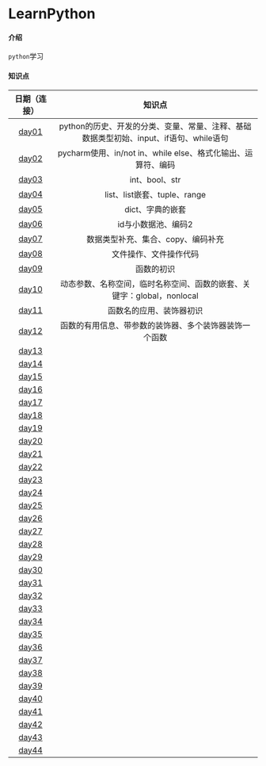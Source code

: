 # LearnPython

#### 介绍
`python`学习


#### 知识点


| 日期（连接） | 知识点 |   
| :---: | :---: | 
| [day01](https://gitee.com/liyan_gitee/LearnPython/tree/master/day01)| python的历史、开发的分类、变量、常量、注释、基础数据类型初始、input、if语句、while语句 |
| [day02](https://gitee.com/liyan_gitee/LearnPython/tree/master/day02)| pycharm使用、in/not in、while else、格式化输出、运算符、编码 |
| [day03](https://gitee.com/liyan_gitee/LearnPython/tree/master/day03)| int、bool、str |
| [day04](https://gitee.com/liyan_gitee/LearnPython/tree/master/day04)| list、list嵌套、tuple、range |
| [day05](https://gitee.com/liyan_gitee/LearnPython/tree/master/day05)| dict、字典的嵌套 |
| [day06](https://gitee.com/liyan_gitee/LearnPython/tree/master/day06)| id与小数据池、编码2 |
| [day07](https://gitee.com/liyan_gitee/LearnPython/tree/master/day07)| 数据类型补充、集合、copy、编码补充 |
| [day08](https://gitee.com/liyan_gitee/LearnPython/tree/master/day08)| 文件操作、文件操作代码 |
| [day09](https://gitee.com/liyan_gitee/LearnPython/tree/master/day09)| 函数的初识 |
| [day10](https://gitee.com/liyan_gitee/LearnPython/tree/master/day10)| 动态参数、名称空间，临时名称空间、函数的嵌套、关键字：global，nonlocal |
| [day11](https://gitee.com/liyan_gitee/LearnPython/tree/master/day11)| 函数名的应用、装饰器初识 |
| [day12](https://gitee.com/liyan_gitee/LearnPython/tree/master/day12)| 函数的有用信息、带参数的装饰器、多个装饰器装饰一个函数 |
| [day13](https://gitee.com/liyan_gitee/LearnPython/tree/master/day13)|  |
| [day14](https://gitee.com/liyan_gitee/LearnPython/tree/master/day14)|  |
| [day15](https://gitee.com/liyan_gitee/LearnPython/tree/master/day15)|  |
| [day16](https://gitee.com/liyan_gitee/LearnPython/tree/master/day16)|  |
| [day17](https://gitee.com/liyan_gitee/LearnPython/tree/master/day17)|  |
| [day18](https://gitee.com/liyan_gitee/LearnPython/tree/master/day18)|  |
| [day19](https://gitee.com/liyan_gitee/LearnPython/tree/master/day19)|  |
| [day20](https://gitee.com/liyan_gitee/LearnPython/tree/master/day20)|  |
| [day21](https://gitee.com/liyan_gitee/LearnPython/tree/master/day21)|  |
| [day22](https://gitee.com/liyan_gitee/LearnPython/tree/master/day22)|  |
| [day23](https://gitee.com/liyan_gitee/LearnPython/tree/master/day23)|  |
| [day24](https://gitee.com/liyan_gitee/LearnPython/tree/master/day24)|  |
| [day25](https://gitee.com/liyan_gitee/LearnPython/tree/master/day25)|  |
| [day26](https://gitee.com/liyan_gitee/LearnPython/tree/master/day26)|  |
| [day27](https://gitee.com/liyan_gitee/LearnPython/tree/master/day27)|  |
| [day28](https://gitee.com/liyan_gitee/LearnPython/tree/master/day28)|  |
| [day29](https://gitee.com/liyan_gitee/LearnPython/tree/master/day29)|  |
| [day30](https://gitee.com/liyan_gitee/LearnPython/tree/master/day30)|  |
| [day31](https://gitee.com/liyan_gitee/LearnPython/tree/master/day31)|  |
| [day32](https://gitee.com/liyan_gitee/LearnPython/tree/master/day32)|  |
| [day33](https://gitee.com/liyan_gitee/LearnPython/tree/master/day33)|  |
| [day34](https://gitee.com/liyan_gitee/LearnPython/tree/master/day34)|  |
| [day35](https://gitee.com/liyan_gitee/LearnPython/tree/master/day35)|  |
| [day36](https://gitee.com/liyan_gitee/LearnPython/tree/master/day36)|  |
| [day37](https://gitee.com/liyan_gitee/LearnPython/tree/master/day37)|  |
| [day38](https://gitee.com/liyan_gitee/LearnPython/tree/master/day38)|  |
| [day39](https://gitee.com/liyan_gitee/LearnPython/tree/master/day39)|  |
| [day40](https://gitee.com/liyan_gitee/LearnPython/tree/master/day40)|  |
| [day41](https://gitee.com/liyan_gitee/LearnPython/tree/master/day41)|  |
| [day42](https://gitee.com/liyan_gitee/LearnPython/tree/master/day42)|  |
| [day43](https://gitee.com/liyan_gitee/LearnPython/tree/master/day43)|  |
| [day44](https://gitee.com/liyan_gitee/LearnPython/tree/master/day44)|  |
